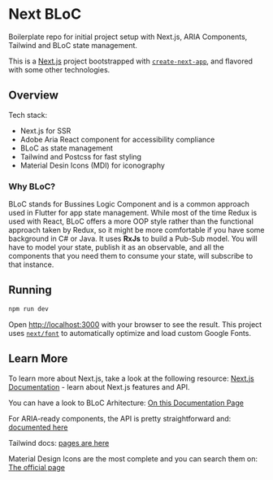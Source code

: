 # Next BLoC

Boilerplate repo for initial project setup with Next.js, ARIA Components, Tailwind and BLoC state management.

This is a [Next.js](https://nextjs.org/) project bootstrapped with [`create-next-app`](https://github.com/vercel/next.js/tree/canary/packages/create-next-app), and flavored with some other technologies.

## Overview

Tech stack:

- Next.js for SSR
- Adobe Aria React component for accessibility compliance
- BLoC as state management
- Tailwind and Postcss for fast styling
- Material Desin Icons (MDI) for iconography

### Why BLoC?

BLoC stands for Bussines Logic Component and is a common approach used in Flutter for app state management.
While most of the time Redux is used with React, BLoC offers a more OOP style rather than the functional approach taken by Redux, so it might be more comfortable if you have some background in C# or Java.
It uses **RxJs** to build a Pub-Sub model. You will have to model your state, publish it as an observable, and all the components that you need them to consume your state, will subscribe to that instance.

## Running

```bash
npm run dev
```

Open [http://localhost:3000](http://localhost:3000) with your browser to see the result.
This project uses [`next/font`](https://nextjs.org/docs/basic-features/font-optimization) to automatically optimize and load custom Google Fonts.

## Learn More

To learn more about Next.js, take a look at the following resource: [Next.js Documentation](https://nextjs.org/docs) - learn about Next.js features and API.

You can have a look to BLoC Arhitecture: [On this Documentation Page](https://bloclibrary.dev/#/architecture)

For ARIA-ready components, the API is pretty straightforward and: [documented here](https://react-spectrum.adobe.com/react-aria/why.html)

Tailwind docs: [pages are here](https://tailwindcss.com/docs/utility-first)

Material Design Icons are the most complete and you can search them on: [The official page](https://pictogrammers.com/library/mdi/)
